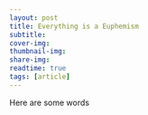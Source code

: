 ```yaml
---
layout: post
title: Everything is a Euphemism
subtitle:
cover-img:
thumbnail-img:
share-img:
readtime: true
tags: [article]
---
```

Here are some words